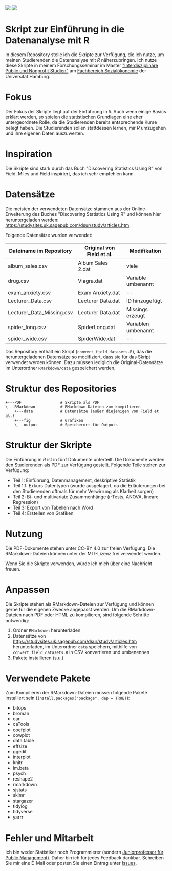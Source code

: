 ![](https://img.shields.io/github/license/DominikVogel/r-teaching-script.svg) ![](https://img.shields.io/github/release/DominikVogel/r-teaching-script.svg)

# Skript zur Einführung in die Datenanalyse mit R

In diesem Repository stelle ich die Skripte zur Verfügung, die ich nutze, um meinen Studierenden die Datenanalyse mit *R* näherzubringen. Ich nutze diese Skripte in meinem Forschungsseminar im Master ["Interdisziplinäre Public und Nonprofit Studien"](https://www.wiso.uni-hamburg.de/studienbuero-sozialoekonomie/studiengaenge/msc-puno.html) am [Fachbereich Sozialökonomie](https://www.wiso.uni-hamburg.de/fachbereich-sozoek.html) der Universität Hamburg.

# Fokus

Der Fokus der Skripte liegt auf der Einführung in ``R``. Auch wenn einige Basics erklärt werden, so spielen die statistischen Grundlagen eine eher untergeordnete Rolle, da die Studierenden bereits entsprechende Kurse belegt haben. Die Studierenden sollen stattdessen lernen, mir *R* umzugehen und ihre eigenen Daten auszuwerten.

# Inspiration

Die Skripte sind stark durch das Buch "Discovering Statistics Using R" von Field, Miles und Field inspiriert, das ich sehr empfehlen kann. 

# Datensätze

Die meisten der verwendeten Datensätze stammen aus der Online-Erweiterung des Buches "Discovering Statistics Using R" und können hier heruntergeladen werden: https://studysites.uk.sagepub.com/dsur/study/articles.htm.

Folgende Datensätze wurden verwendet:

| Dateiname im Repository   | Original von Field et al. | Modifikation        |
|---------------------------|---------------------------|---------------------|
| album_sales.csv           | Album Sales 2.dat         | viele               |
| drug.csv                  | Viagra.dat                | Variable umbenannt  |
| exam_anxiety.csv          | Exam Anxiety.dat          |  --                 |
| Lecturer_Data.csv         | Lecturer Data.dat         | ID hinzugefügt      |
| Lecturer_Data_Missing.csv | Lecturer Data.dat         | Missings erzeugt    |
| spider_long.csv           | SpiderLong.dat            | Variablen umbenannt |
| spider_wide.csv           | SpiderWide.dat            | --                  |

Das Repository enthält ein Skript (``convert_field_datasets.R``), das die heruntergeladenen Datensätze so modifiziert, dass sie für das Skript verwendet werden können. Dazu müssen lediglich die Original-Datensätze im Unterordner ``RMarkdown/data`` gespeichert werden.

# Struktur des Repositories

    +---PDF                 # Skripte als PDF
    \---RMarkdown           # RMarkdown-Dateien zum kompilieren
        +---data            # Datensätze (außer diejenigen von Field et al.)
        +---fig             # Grafiken
        \---output          # Speicherort für Outputs

# Struktur der Skripte

Die Einführung in *R* ist in fünf Dokumente unterteilt. Die Dokumente werden den Studierenden als PDF zur Verfügung gestellt. Folgende Teile stehen zur Verfügung:

* Teil 1: Einführung, Datenmanagement, deskriptive Statistik
* Teil 1.1: Exkurs Datentypen (wurde ausgelagert, da die Erläuterungen bei den Studierenden oftmals für mehr Verwirrung als Klarheit sorgen)
* Teil 2: Bi- und multivariate Zusammenhänge (*t*-Tests, ANOVA, lineare Regression)
* Teil 3: Export von Tabellen nach Word
* Teil 4: Erstellen von Grafiken

# Nutzung

Die PDF-Dokumente stehen unter CC-BY 4.0 zur freien Verfügung. Die RMarkdown-Dateien können unter der MIT-Lizenz frei verwendet werden.

Wenn Sie die Skripte verwenden, würde ich mich über eine Nachricht freuen.

# Anpassen

Die Skripte stehen als RMarkdown-Dateien zur Verfügung und können gerne für die eigenen Zwecke angepasst werden. Um die RMarkdown-Dateien nach PDF oder HTML zu kompilieren, sind folgende Schritte notwendig:

1. Ordner ``RMarkdown`` herunterladen
2. Datensätze von https://studysites.uk.sagepub.com/dsur/study/articles.htm herunterladen, im Unterordner ``data`` speichern, mithilfe von ``convert_field_datasets.R`` in CSV konvertieren und umbenennen
3. Pakete installieren (s.u.)

# Verwendete Pakete

Zum Kompilieren der RMarkdown-Dateien müssen folgende Pakete installiert sein (``install.packages("package", dep = TRUE)``): 

* bitops
* broman
* car
* caTools
* coefplot
* cowplot
* data.table
* effsize
* ggedit
* interplot
* knitr
* lm.beta
* psych
* reshape2
* rmarkdown
* sjstats
* skimr
* stargazer
* tidylog
* tidyverse
* yarrr

# Fehler und Mitarbeit

Ich bin weder Statistiker noch Programmierer (sondern [Juniorprofessor für Public Management](https://vogel-online.info)). Daher bin ich für jedes Feedback dankbar. Schreiben Sie mir eine E-Mail oder posten Sie einen Eintrag unter [Issues](https://github.com/DominikVogel/r-teaching-script/issues).
